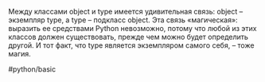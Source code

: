 Между классами object и type имеется удивительная связь: object – экземпляр type, а type – подкласс object. Эта связь «магическая»: выразить ее средствами Python невозможно, потому что любой из этих классов должен существовать, прежде чем можно будет определить другой. И тот факт, что type является экземпляром самого себя, – тоже магия.

#python/basic 